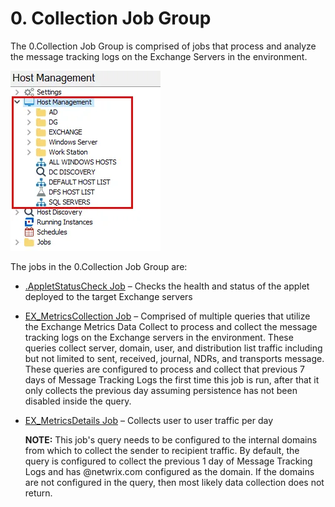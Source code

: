 # 0. Collection Job Group

The 0.Collection Job Group is comprised of jobs that process and analyze the message tracking logs
on the Exchange Servers in the environment.

![jobstree](../../../../../../../static/img/product_docs/accessanalyzer/admin/hostmanagement/jobstree.webp)

The jobs in the 0.Collection Job Group are:

- [.AppletStatusCheck Job](appletstatuscheck.md) – Checks the health and status of the applet
  deployed to the target Exchange servers
- [EX_MetricsCollection Job](ex_metricscollection.md) – Comprised of multiple queries that utilize
  the Exchange Metrics Data Collect to process and collect the message tracking logs on the Exchange
  servers in the environment. These queries collect server, domain, user, and distribution list
  traffic including but not limited to sent, received, journal, NDRs, and transports message. These
  queries are configured to process and collect that previous 7 days of Message Tracking Logs the
  first time this job is run, after that it only collects the previous day assuming persistence has
  not been disabled inside the query.
- [EX_MetricsDetails Job](ex_metricsdetails.md) – Collects user to user traffic per day

    **NOTE:** This job's query needs to be configured to the internal domains from which to collect
    the sender to recipient traffic. By default, the query is configured to collect the previous 1
    day of Message Tracking Logs and has @netwrix.com configured as the domain. If the domains are
    not configured in the query, then most likely data collection does not return.
